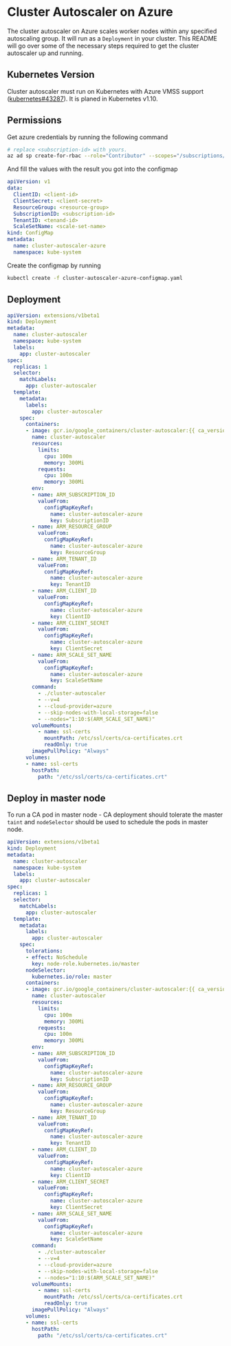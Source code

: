# Cluster Autoscaler on Azure

The cluster autoscaler on Azure scales worker nodes within any specified autoscaling group. It will run as a `Deployment` in your cluster. This README will go over some of the necessary steps required to get the cluster autoscaler up and running.

## Kubernetes Version

Cluster autoscaler must run on Kubernetes with Azure VMSS support ([kubernetes#43287](https://github.com/kubernetes/kubernetes/issues/43287)). It is planed in Kubernetes v1.10.

## Permissions

Get azure credentials by running the following command

```sh
# replace <subscription-id> with yours.
az ad sp create-for-rbac --role="Contributor" --scopes="/subscriptions/<subscription-id>" --output json
```

And fill the values with the result you got into the configmap

```yaml
apiVersion: v1
data:
  ClientID: <client-id>
  ClientSecret: <client-secret>
  ResourceGroup: <resource-group>
  SubscriptionID: <subscription-id>
  TenantID: <tenand-id>
  ScaleSetName: <scale-set-name>
kind: ConfigMap
metadata:
  name: cluster-autoscaler-azure
  namespace: kube-system
```

Create the configmap by running

```sh
kubectl create -f cluster-autoscaler-azure-configmap.yaml
```

## Deployment

```yaml
apiVersion: extensions/v1beta1
kind: Deployment
metadata:
  name: cluster-autoscaler
  namespace: kube-system
  labels:
    app: cluster-autoscaler
spec:
  replicas: 1
  selector:
    matchLabels:
      app: cluster-autoscaler
  template:
    metadata:
      labels:
        app: cluster-autoscaler
    spec:
      containers:
      - image: gcr.io/google_containers/cluster-autoscaler:{{ ca_version }}
        name: cluster-autoscaler
        resources:
          limits:
            cpu: 100m
            memory: 300Mi
          requests:
            cpu: 100m
            memory: 300Mi
        env:
        - name: ARM_SUBSCRIPTION_ID
          valueFrom:
            configMapKeyRef:
              name: cluster-autoscaler-azure
              key: SubscriptionID
        - name: ARM_RESOURCE_GROUP
          valueFrom:
            configMapKeyRef:
              name: cluster-autoscaler-azure
              key: ResourceGroup
        - name: ARM_TENANT_ID
          valueFrom:
            configMapKeyRef:
              name: cluster-autoscaler-azure
              key: TenantID
        - name: ARM_CLIENT_ID
          valueFrom:
            configMapKeyRef:
              name: cluster-autoscaler-azure
              key: ClientID
        - name: ARM_CLIENT_SECRET
          valueFrom:
            configMapKeyRef:
              name: cluster-autoscaler-azure
              key: ClientSecret
        - name: ARM_SCALE_SET_NAME
          valueFrom:
            configMapKeyRef:
              name: cluster-autoscaler-azure
              key: ScaleSetName
        command:
          - ./cluster-autoscaler
          - --v=4
          - --cloud-provider=azure
          - --skip-nodes-with-local-storage=false
          - --nodes="1:10:$(ARM_SCALE_SET_NAME)"
        volumeMounts:
          - name: ssl-certs
            mountPath: /etc/ssl/certs/ca-certificates.crt
            readOnly: true
        imagePullPolicy: "Always"
      volumes:
      - name: ssl-certs
        hostPath:
          path: "/etc/ssl/certs/ca-certificates.crt"
```

## Deploy in master node

To run a CA pod in master node - CA deployment should tolerate the master `taint` and `nodeSelector` should be used to schedule the pods in master node.

```yaml
apiVersion: extensions/v1beta1
kind: Deployment
metadata:
  name: cluster-autoscaler
  namespace: kube-system
  labels:
    app: cluster-autoscaler
spec:
  replicas: 1
  selector:
    matchLabels:
      app: cluster-autoscaler
  template:
    metadata:
      labels:
        app: cluster-autoscaler
    spec:
      tolerations:
      - effect: NoSchedule
        key: node-role.kubernetes.io/master
      nodeSelector:
        kubernetes.io/role: master
      containers:
      - image: gcr.io/google_containers/cluster-autoscaler:{{ ca_version }}
        name: cluster-autoscaler
        resources:
          limits:
            cpu: 100m
            memory: 300Mi
          requests:
            cpu: 100m
            memory: 300Mi
        env:
        - name: ARM_SUBSCRIPTION_ID
          valueFrom:
            configMapKeyRef:
              name: cluster-autoscaler-azure
              key: SubscriptionID
        - name: ARM_RESOURCE_GROUP
          valueFrom:
            configMapKeyRef:
              name: cluster-autoscaler-azure
              key: ResourceGroup
        - name: ARM_TENANT_ID
          valueFrom:
            configMapKeyRef:
              name: cluster-autoscaler-azure
              key: TenantID
        - name: ARM_CLIENT_ID
          valueFrom:
            configMapKeyRef:
              name: cluster-autoscaler-azure
              key: ClientID
        - name: ARM_CLIENT_SECRET
          valueFrom:
            configMapKeyRef:
              name: cluster-autoscaler-azure
              key: ClientSecret
        - name: ARM_SCALE_SET_NAME
          valueFrom:
            configMapKeyRef:
              name: cluster-autoscaler-azure
              key: ScaleSetName
        command:
          - ./cluster-autoscaler
          - --v=4
          - --cloud-provider=azure
          - --skip-nodes-with-local-storage=false
          - --nodes="1:10:$(ARM_SCALE_SET_NAME)"
        volumeMounts:
          - name: ssl-certs
            mountPath: /etc/ssl/certs/ca-certificates.crt
            readOnly: true
        imagePullPolicy: "Always"
      volumes:
      - name: ssl-certs
        hostPath:
          path: "/etc/ssl/certs/ca-certificates.crt"
```
